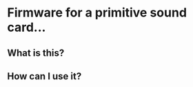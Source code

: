 # Firmware for a primitive sound card...

## What is this?

## How can I use it?

[delta]:    http://deltahacker.gr                      "ethical hacking magazine"
[dhpc]:     https://github.com/pvar/dhpc_hardware      "schematics and PCB"

